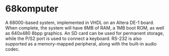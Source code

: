 68komputer
==========

A 68000-based system, implemented in VHDL on an Altera DE-1 board. When complete, the system will have 8MB of RAM, a 1MB boot ROM, as well as 640x480 8bpp graphics. An SD card can be used for permanent storage, while the P/S2 port is used to connect a keyboard. RS-232 is also supported as a memory-mapped peripheral, along with the built-in audio codec.

